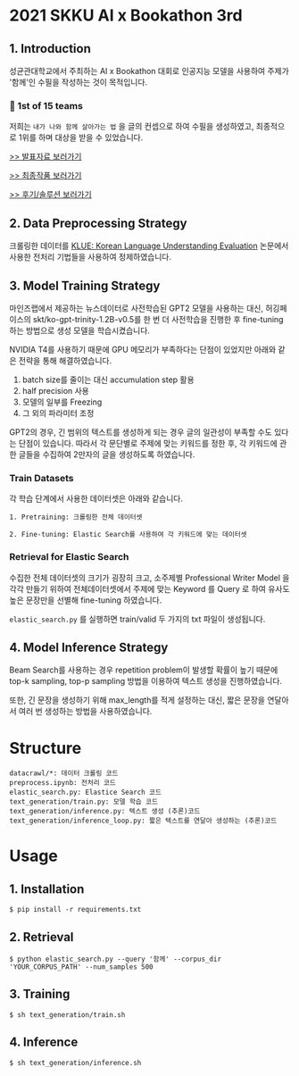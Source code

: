 # 2021 SKKU AI x Bookathon 3rd

## 1. Introduction
성균관대학교에서 주최하는 AI x Bookathon 대회로 인공지능 모델을 사용하여 주제가 '함께'인 수필을 작성하는 것이 목적입니다. 

### 🥇 1st of 15 teams

저희는 `내가 나와 함께 살아가는 법` 을 글의 컨셉으로 하여 수필을 생성하였고, 최종적으로 1위를 하며 대상을 받을 수 있었습니다.

[>> 발표자료 보러가기](./북이온앤온_발표자료.pdf)

[>> 최종작품 보러가기](./내가%20나와%20함께%20살아가는%20법%20(I%20%2B%20I%20%3D%20We).md)

[>> 후기/솔루션 보러가기](https://l-yohai.github.io/AI-Bookathon/)

## 2. Data Preprocessing Strategy
크롤링한 데이터를 [KLUE: Korean Language Understanding Evaluation](https://arxiv.org/pdf/2105.09680.pdf) 논문에서 사용한 전처리 기법들을 사용하여 정제하였습니다.

## 3. Model Training Strategy
마인즈랩에서 제공하는 뉴스데이터로 사전학습된 GPT2 모델을 사용하는 대신, 허깅페이스의 skt/ko-gpt-trinity-1.2B-v0.5를 한 번 더 사전학습을 진행한 후 fine-tuning 하는 방법으로 생성 모델을 학습시켰습니다.

NVIDIA T4를 사용하기 때문에 GPU 메모리가 부족하다는 단점이 있었지만 아래와 같은 전략을 통해 해결하였습니다.  
1. batch size를 줄이는 대신 accumulation step 활용
2. half precision 사용
3. 모델의 일부를 Freezing
4. 그 외의 파라미터 조정


GPT2의 경우, 긴 범위의 텍스트를 생성하게 되는 경우 글의 일관성이 부족할 수도 있다는 단점이 있습니다. 따라서 각 문단별로 주제에 맞는 키워드를 정한 후, 각 키워드에 관한 글들을 수집하여 2만자의 글을 생성하도록 하였습니다. 

### Train Datasets
각 학습 단계에서 사용한 데이터셋은 아래와 같습니다. 
```
1. Pretraining: 크롤링한 전체 데이터셋

2. Fine-tuning: Elastic Search를 사용하여 각 키워드에 맞는 데이터셋
```

### Retrieval for Elastic Search
수집한 전체 데이터셋의 크기가 굉장히 크고, 소주제별 Professional Writer Model 을 각각 만들기 위하여 전체데이터셋에서 주제에 맞는 Keyword 를 Query 로 하여 유사도 높은 문장만을 선별해 fine-tuning 하였습니다.

`elastic_search.py` 를 실행하면 train/valid 두 가지의 txt 파일이 생성됩니다.

## 4. Model Inference Strategy
Beam Search를 사용하는 경우 repetition problem이 발생할 확률이 높기 때문에 top-k sampling, top-p sampling 방법을 이용하여 텍스트 생성을 진행하였습니다. 

또한, 긴 문장을 생성하기 위해 max_length를 적게 설정하는 대신, 짧은 문장을 연달아서 여러 번 생성하는 방법을 사용하였습니다. 



# Structure
```
datacrawl/*: 데이터 크롤링 코드
preprocess.ipynb: 전처리 코드
elastic_search.py: Elastice Search 코드
text_generation/train.py: 모델 학습 코드
text_generation/inference.py: 텍스트 생성 (추론)코드
text_generation/inference_loop.py: 짧은 텍스트를 연달아 생성하는 (추론)코드
```

# Usage
## 1. Installation
```
$ pip install -r requirements.txt
```

## 2. Retrieval
```
$ python elastic_search.py --query '함께' --corpus_dir 'YOUR_CORPUS_PATH' --num_samples 500
```
## 3. Training
```
$ sh text_generation/train.sh
```

## 4. Inference
```
$ sh text_generation/inference.sh
```


